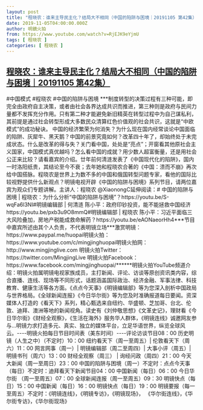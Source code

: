 ```yaml
---
layout: post
title: "程晓农：谁来主导民主化？结局大不相同（中国的陷阱与困境｜20191105 第42集）"
date: 2019-11-05T04:00:00.000Z
author: 明鏡火拍
from: https://www.youtube.com/watch?v=RjEJK9eYjmU
tags: [ 程晓农 ]
categories: [ 程晓农 ]
---
```

<!--1572926400000-->
[程晓农：谁来主导民主化？结局大不相同（中国的陷阱与困境｜20191105 第42集）](https://www.youtube.com/watch?v=RjEJK9eYjmU)
------

<div>
#中国模式 #程晓农 #中国的陷阱与困境 ***制度转型的决策过程有三种可能，即完全由政府自主决策，或者由社会各界达成共识而推进，第三种则是政府与民间力量都不发挥充分作用。只有第二种才能避免新旧精英在转型过程中为自己谋私利，其前提是通过社会转型形成大多数民众清算红色价值观的社会共识，这就是“中欧模式”的成功秘诀。 中国的经济繁荣为何消失？为什么现在国内经常谈论中国面临的陷阱、灰犀牛、黑天鹅？中国的前景究竟如何？改革四十年了，却始终处于未完成状态。什么是改革的得与失？关门看中国，处处是“亮点”；开窗看其他原社会主义国家，中国模式真优越吗？怎么看中国的成就？用少数人超富衡量，还是用社会公正来比较？请看嘉宾的介绍。廿年前何清涟发表了《中国现代化的陷阱》，国内一时洛阳纸贵，其结论至今不衰；去年她和程晓农合著的《中国：溃而不崩》再次给中国搭脉。程晓农是世界上为数不多的中国和俄国转型问题专家，看他的国际比较视野提供什么新观点？明镜电视开辟《中国的陷阱与困境》系列节目，请两位嘉宾为观众们专题讲解。主讲人：程晓农 @XiaonongC延伸阅读：# 中国的陷阱与困境 | 程晓农：为什么分析“中国的陷阱与困境”？https://youtu.be/S-wqFa6l3NI#明镜编辑部 | 何清涟 陈小平：政府印钞投资，能不能拯救中国经济https://youtu.be/pxb3u9O8mmQ#明镜编辑部 | 程晓农 陈小平：习近平面临三大风险叠加，房地产税能成救命解药？https://youtu.be/eAONaeorHh4***节目中嘉宾所述由其个人负责，不代表明镜立场***激赏明镜：https://www.paypal.me/huopai明镜火拍：https://www.youtube.com/c/mingjinghuopai明镜火拍网：http://www.mingjinglive.com 明镜火拍Twitter：https://twitter.com/MingjingLive 明镜火拍Facebook：https://www.facebook.com/mingjinghuopai/******明镜火拍YouTube频道介绍：明镜火拍属明镜电视家族成员，主打新闻、评论、访谈等原创资讯类内容，综合直播、连线、现场等不同形式，话题涵盖国际政治、经济金融、军事法律、科技教育、健康生活等各方面。《点点今天事》《明镜编辑部》等为您深入剖析中国政局与世界格局。《全球新闻连报》《今日华尔街》等为您及时准确报道每日要闻。资深媒体人打造的《看天下》系列，精心甄选来自纽约、华盛顿、芝加哥、台北、伦敦、迪拜、澳洲等地的新闻视角。读史有《刘仲敬思想》《文革史记》，理财看《今日华尔街》《财经全观察》，《生活在海外》服务华人群体，《明镜连线》诚邀网友参与…明镜力求打造多元、真实、独立的媒体平台，立足华语世界，纵览全球风云。----明镜火拍每日节目时间表（美东时间）----评论访谈节目08：00 历史明镜（人生之中）（不定时）10：00 纽约看天下（周一至周五）| 伦敦看天下（周六）11：00 网言网事（周一）| 明镜编辑部（周二至周四）| 大事小评（周五）| 明镜书刊（周六）13：00 财经全观察（周三） | 询经问政（周四）21：00 今天大新闻（周一至周日）23：00 中国的陷阱与困境（周一）不定时：点点今天事（每日）不定时：迪拜看天下新闻节目04：00 中国新闻（每日）06：00 今日华尔街 （周一至周五）07：00 全球新闻连报（周一至周五）09：30 明镜快点（每日）15：00 中国新闻（每日）16：00 明镜快点（每日）19：00 明镜要报（每一至周五）不定时：《明镜连线》，《明镜专访》，《明镜现场》， 《华尔街连线》，《华尔街专访》，《华尔街现场》
</div>
